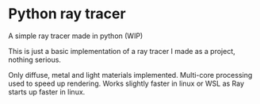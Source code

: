 # Python ray tracer
A simple ray tracer made in python (WIP)

This is just a basic implementation of a ray tracer I made as a project, nothing serious.


Only diffuse, metal and light materials implemented. Multi-core processing used to speed up rendering.
Works slightly faster in linux or WSL as Ray starts up faster in linux.
